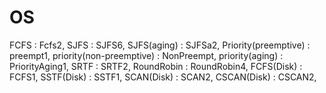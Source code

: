 # OS
FCFS : Fcfs2,
SJFS : SJFS6,
SJFS(aging) : SJFSa2,
Priority(preemptive) : preempt1,
priority(non-preemptive) : NonPreempt,
priority(aging) : PriorityAging1,
SRTF : SRTF2,
RoundRobin : RoundRobin4,
FCFS(Disk) : FCFS1,
SSTF(Disk) : SSTF1,
SCAN(Disk) : SCAN2,
CSCAN(Disk) : CSCAN2,
